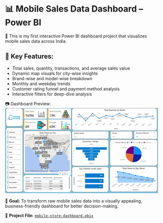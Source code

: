 # 📊 Mobile Sales Data Dashboard – Power BI

🚀 This is my first interactive Power BI dashboard project that visualizes mobile sales data across India.

## 🔧 Key Features:
- Total sales, quantity, transactions, and average sales value
- Dynamic map visuals for city-wise insights
- Brand-wise and model-wise breakdown
- Monthly and weekday trends
- Customer rating funnel and payment method analysis
- Interactive filters for deep-dive analysis

📷 Dashboard Preview:
![Dashboard Screenshot](dashboard-preview.png)

🎯 **Goal:** To transform raw mobile sales data into a visually appealing, business-friendly dashboard for better decision-making.

📎 **Project File:** [`mobile-store-dashboard.pbix`](mobile-store-dashboard.pbix)
